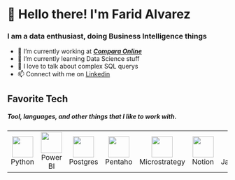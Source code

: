 <h1>👋 Hello there! I'm Farid Alvarez</h1>
<h3>I am a data enthusiast, doing Business Intelligence things</h3>

- 🏢 I’m currently working at <a href="https://www.comparaonline.com/">_**Compara Online**_ </a>
- 🌱 I’m currently learning Data Science stuff
- 💞️ I love to talk about complex SQL querys  
- 📫 Connect with me on <a href="https://www.linkedin.com/in/farid-alvarez-1b19391ab/">Linkedin</a>

<h2>Favorite Tech</h2>
<h5>Tool, languages, and other things that I like to work with.</h5>
<table>
  <tr>
    <td align="center" width=96>
      <img src="https://raw.githubusercontent.com/MacroPower/MacroPower/master/img/python-original.svg" width="48" height="48">
      <br>Python
    </td>
    <td align="center" width=96>
      <img src="https://upload.wikimedia.org/wikipedia/commons/thumb/c/cf/New_Power_BI_Logo.svg/630px-New_Power_BI_Logo.svg.png" width="48" height="48">
      <br>Power BI
    </td>
    <td align="center" width=96>
      <img src="https://upload.wikimedia.org/wikipedia/commons/thumb/2/29/Postgresql_elephant.svg/465px-Postgresql_elephant.svg.png" width="48" height="48">
      <br>Postgres
    </td>
    <td align="center" width=96>
      <img src="https://www.martechforum.com/wp-content/uploads/2016/05/PENTAHO.png" width="48" height="48">
      <br>Pentaho
    </td>
    <td align="center" width=96>
      <img src="https://insidebigdata.com/wp-content/uploads/2016/10/MicroStrategy-Logo.png" width="48" height="48">
      <br>Microstrategy
    </td>
    <td align="center" width=96>
      <img src="https://cdn.worldvectorlogo.com/logos/notion-2.svg" width="48" height="48">
      <br>Notion
    </td>
    <td align="center" width=96>
      <img src="https://upload.wikimedia.org/wikipedia/commons/3/3b/Javascript_Logo.png" width="48" height="48">
      <br>JavaScript
    </td>
    
    
    
  </tr>
</table>

<!---
faridalvarez1/faridalvarez1 is a ✨ special ✨ repository because its `README.md` (this file) appears on your GitHub profile.
You can click the Preview link to take a look at your changes.
--->
